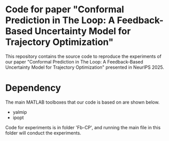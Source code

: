 # Code for paper "Conformal Prediction in The Loop: A Feedback-Based Uncertainty Model for Trajectory Optimization"
This repository contains the source code to reproduce the experiments of our paper "Conformal Prediction in The Loop: A Feedback-Based Uncertainty Model for Trajectory Optimization" presented in NeurIPS 2025.

# Dependency
The main MATLAB toolboxes that our code is based on are shown below.

- yalmip
- ipopt

Code for experiments is in folder 'Fb-CP', and running the main file in this folder will conduct the experiments.
